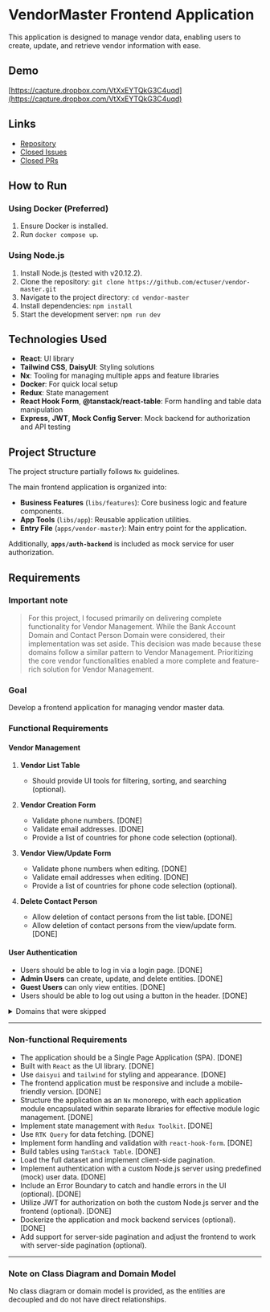 # VendorMaster Frontend Application

This application is designed to manage vendor data, enabling users to create, update, and retrieve vendor information with ease.

## Demo

[https://capture.dropbox.com/VtXxEYTQkG3C4uqd](https://capture.dropbox.com/VtXxEYTQkG3C4uqd)

## Links

- [Repository](https://github.com/ectuser/vendor-master)
- [Closed Issues](https://github.com/ectuser/vendor-master/issues?q=is%3Aissue+is%3Aclosed)
- [Closed PRs](https://github.com/ectuser/vendor-master/pulls?q=is%3Apr+is%3Aclosed)

## How to Run

### Using Docker (Preferred)

1. Ensure Docker is installed.
2. Run `docker compose up`.

### Using Node.js

1. Install Node.js (tested with v20.12.2).
2. Clone the repository: `git clone https://github.com/ectuser/vendor-master.git`
3. Navigate to the project directory: `cd vendor-master`
4. Install dependencies: `npm install`
5. Start the development server: `npm run dev`

## Technologies Used

- **React**: UI library
- **Tailwind CSS**, **DaisyUI**: Styling solutions
- **Nx**: Tooling for managing multiple apps and feature libraries
- **Docker**: For quick local setup
- **Redux**: State management
- **React Hook Form**, **@tanstack/react-table**: Form handling and table data manipulation
- **Express**, **JWT**, **Mock Config Server**: Mock backend for authorization and API testing

## Project Structure

The project structure partially follows `Nx` guidelines.

The main frontend application is organized into:

- **Business Features** (`libs/features`): Core business logic and feature components.
- **App Tools** (`libs/app`): Reusable application utilities.
- **Entry File** (`apps/vendor-master`): Main entry point for the application.

Additionally, **`apps/auth-backend`** is included as mock service for user authorization.

## Requirements

### Important note

> For this project, I focused primarily on delivering complete functionality for Vendor Management. While the Bank Account Domain and Contact Person Domain were considered, their implementation was set aside. This decision was made because these domains follow a similar pattern to Vendor Management. Prioritizing the core vendor functionalities enabled a more complete and feature-rich solution for Vendor Management.

### Goal

Develop a frontend application for managing vendor master data.

### Functional Requirements

#### Vendor Management

1. **Vendor List Table**

   - Should provide UI tools for filtering, sorting, and searching (optional).

2. **Vendor Creation Form**

   - Validate phone numbers. [DONE]
   - Validate email addresses. [DONE]
   - Provide a list of countries for phone code selection (optional).

3. **Vendor View/Update Form**

   - Validate phone numbers when editing. [DONE]
   - Validate email addresses when editing. [DONE]
   - Provide a list of countries for phone code selection (optional).

4. **Delete Contact Person**
   - Allow deletion of contact persons from the list table. [DONE]
   - Allow deletion of contact persons from the view/update form. [DONE]

#### User Authentication

- Users should be able to log in via a login page. [DONE]
- **Admin Users** can create, update, and delete entities. [DONE]
- **Guest Users** can only view entities. [DONE]
- Users should be able to log out using a button in the header. [DONE]

<details>

<summary>Domains that were skipped</summary>

#### Bank Account Management

1. **Bank Accounts List Table**

   - Should provide UI tools for filtering, sorting, and searching (optional).

2. **Bank Account Creation Form**

   - Validate IBAN (optional).
   - Validate BIC (optional).

3. **Bank Account View/Update Form**

   - Validate IBAN when editing (optional).
   - Validate BIC when editing (optional).

4. **Delete Contact Person**
   - Allow deletion of contact persons from the list table.
   - Allow deletion of contact persons from the view/update form.

#### Contact Person Management

1. **Contact People List Table**

   - Should provide UI tools for filtering, sorting, and searching (optional).

2. **Contact People Creation Form**

   - Validate phone numbers.
   - Validate email addresses.
   - Provide a list of countries for phone code selection (optional).

3. **Contact People View/Update Form**

   - Validate phone numbers when editing.
   - Validate email addresses when editing.
   - Provide a list of countries for phone code selection (optional).

4. **Delete Contact Person**
   - Allow deletion of contact persons from the list table.
   - Allow deletion of contact persons from the view/update form.


</details>

---

### Non-functional Requirements

- The application should be a Single Page Application (SPA). [DONE]
- Built with `React` as the UI library. [DONE]
- Use `daisyui` and `tailwind` for styling and appearance. [DONE]
- The frontend application must be responsive and include a mobile-friendly version. [DONE]
- Structure the application as an `Nx` monorepo, with each application module encapsulated within separate libraries for effective module logic management. [DONE]
- Implement state management with `Redux Toolkit`. [DONE]
- Use `RTK Query` for data fetching. [DONE]
- Implement form handling and validation with `react-hook-form`. [DONE]
- Build tables using `TanStack Table`. [DONE]
- Load the full dataset and implement client-side pagination.
- Implement authentication with a custom Node.js server using predefined (mock) user data. [DONE]
- Include an Error Boundary to catch and handle errors in the UI (optional). [DONE]
- Utilize JWT for authorization on both the custom Node.js server and the frontend (optional). [DONE]
- Dockerize the application and mock backend services (optional). [DONE]
- Add support for server-side pagination and adjust the frontend to work with server-side pagination (optional).

---

### Note on Class Diagram and Domain Model

No class diagram or domain model is provided, as the entities are decoupled and do not have direct relationships.
